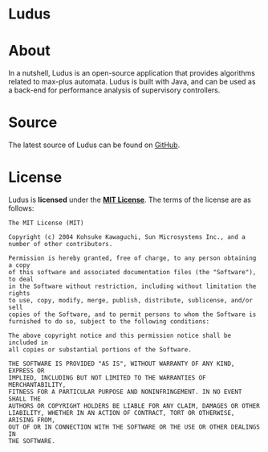 # Ludus

# About
In a nutshell, Ludus is an open-source application that provides algorithms related to max-plus automata. 
Ludus is built with Java, and can be used as a back-end for performance analysis of supervisory controllers.

# Source
The latest source of Ludus can be found on [GitHub].

# License
Ludus is **licensed** under the **[MIT License]**. The terms of the license are as follows:

    The MIT License (MIT)

    Copyright (c) 2004 Kohsuke Kawaguchi, Sun Microsystems Inc., and a number of other contributors. 

    Permission is hereby granted, free of charge, to any person obtaining a copy
    of this software and associated documentation files (the "Software"), to deal
    in the Software without restriction, including without limitation the rights
    to use, copy, modify, merge, publish, distribute, sublicense, and/or sell
    copies of the Software, and to permit persons to whom the Software is
    furnished to do so, subject to the following conditions:

    The above copyright notice and this permission notice shall be included in
    all copies or substantial portions of the Software.

    THE SOFTWARE IS PROVIDED "AS IS", WITHOUT WARRANTY OF ANY KIND, EXPRESS OR
    IMPLIED, INCLUDING BUT NOT LIMITED TO THE WARRANTIES OF MERCHANTABILITY,
    FITNESS FOR A PARTICULAR PURPOSE AND NONINFRINGEMENT. IN NO EVENT SHALL THE
    AUTHORS OR COPYRIGHT HOLDERS BE LIABLE FOR ANY CLAIM, DAMAGES OR OTHER
    LIABILITY, WHETHER IN AN ACTION OF CONTRACT, TORT OR OTHERWISE, ARISING FROM,
    OUT OF OR IN CONNECTION WITH THE SOFTWARE OR THE USE OR OTHER DEALINGS IN
    THE SOFTWARE.


[GitHub]: https://github.com/bvdsanden/ludus
[MIT License]: https://github.com/bvdsanden/ludus/blob/master/LICENSE
